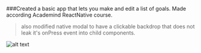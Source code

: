 ###Created a basic app that lets you make and edit a list of goals.
Made according Academind ReactNative course.
> also modified native modal to have a clickable backdrop that does not leak it's onPress event into child components.

![alt text](https://i.imgur.com/cnTmKcz.png)
